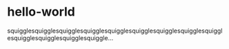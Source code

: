 # hello-world
squigglesquigglesquigglesquigglesquigglesquigglesquigglesquigglesquigglesquigglesquigglesquigglesquiggle...
